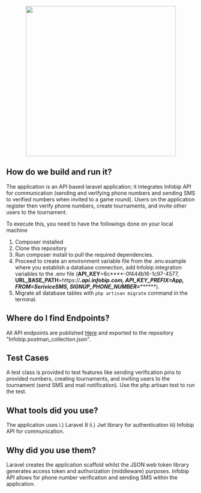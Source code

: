 <p align="center"><a href="https://laravel.com" target="_blank"><img src="https://raw.githubusercontent.com/laravel/art/master/logo-lockup/5%20SVG/2%20CMYK/1%20Full%20Color/laravel-logolockup-cmyk-red.svg" width="400"></a></p>


## How do we build and run it?

The application is an API based laravel application; it integrates Infobip API for communication (sending and verifying phone numbers and sending SMS to verified numbers when invited to a game round). Users on the application register then verify phone numbers, create tournaments, and invite other users to the tournament.

To execute this, you need to have the followings done on your local machine

1. Composer installed
2. Clone this repository
3. Run composer install to pull the required dependencies. 
4. Proceed to create an environment variable file from the .env.example where you establish a database connection, add Infobip integration variables to the .env file (**API_KEY**=6c****-0f444b16-1c97-4577, **URL_BASE_PATH**=https://***.api.infobip.com, **API_KEY_PREFIX**=App, **FROM**=SeriviceSMS, **SIGNUP_PHONE_NUMBER**=*********).
5. Migrate all database tables with `php artisan migrate` command in the terminal. 

## Where do I find Endpoints?

All API endpoints are published <a href="https://documenter.getpostman.com/view/3879258/TzkzqebX#a34d8670-1c62-4a56-94e5-8f416d8d7342">Here</a> and exported to the repository "Infobip.postman_collection.json". 

## Test Cases

A test class is provided to test features like sending verification pins to provided numbers, creating tournaments, and inviting users to the tournament (send SMS and mail notification). Use the php artisan test to run the test. 


## What tools did you use?

The application uses 
i.) Laravel 8 ii.) Jwt library for authentication iii) Infobip API for communication.

## Why did you use them?
Laravel creates the application scaffold whilst the JSON web token library generates access token and authorization (middleware) purposes. Infobip API allows for phone number verification and sending SMS within the application.


